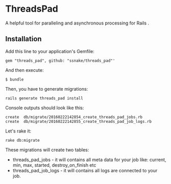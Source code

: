 # ThreadsPad

A helpful tool for paralleling and asynchronous processing for Rails .

## Installation


Add this line to your application's Gemfile:

    gem "threads_pad", github: "ssnake/threads_pad"'

And then execute:

    $ bundle

Then, you have to generate migrations:

    rails generate threads_pad install

Console outputs should look like this:
    
    create  db/migrate/20160222142854_create_threads_pad_jobs.rb
    create  db/migrate/20160222142855_create_threads_pad_job_logs.rb

Let's rake it:

    rake db:migrate


These migrations will create two tables:

* threads_pad_jobs - it will contains all meta data for your job like: current, min, max, started, destroy_on_finish etc
* threads_pad_job_logs - it will contains all logs are connected to your job.
